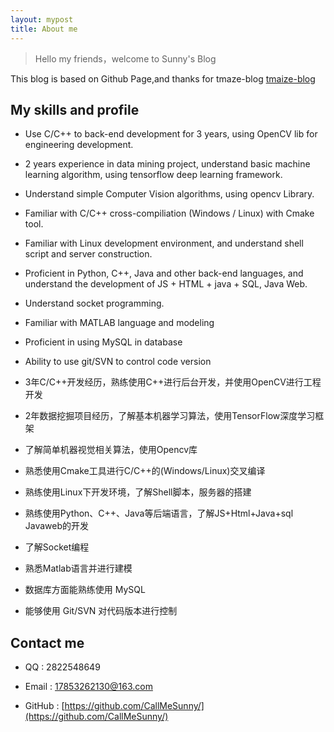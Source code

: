 ```yaml
---
layout: mypost
title: About me
---
```


> Hello my friends，welcome to Sunny's Blog

This blog is based on Github Page,and thanks for tmaze-blog [tmaize-blog](https://github.com/TMaize/tmaize-blog)

## My skills and profile

- Use C/C++ to back-end development for 3 years, using OpenCV lib for engineering development.

- 2 years experience in data mining project, understand basic machine learning algorithm, using tensorflow deep learning framework.

- Understand simple Computer Vision algorithms, using opencv Library.

- Familiar with C/C++ cross-compiliation (Windows / Linux) with Cmake tool.

- Familiar with Linux development environment, and understand shell script and server construction.

- Proficient in Python, C++, Java and other back-end languages, and understand the development of JS + HTML + java + SQL, Java Web.

- Understand socket programming.

- Familiar with MATLAB language and modeling

- Proficient in using MySQL in database

- Ability to use git/SVN to control code version

- 3年C/C++开发经历，熟练使用C++进行后台开发，并使用OpenCV进行工程开发

- 2年数据挖掘项目经历，了解基本机器学习算法，使用TensorFlow深度学习框架

- 了解简单机器视觉相关算法，使用Opencv库

- 熟悉使用Cmake工具进行C/C++的(Windows/Linux)交叉编译

- 熟练使用Linux下开发环境，了解Shell脚本，服务器的搭建

- 熟练使用Python、C++、Java等后端语言，了解JS+Html+Java+sql Javaweb的开发

- 了解Socket编程 

- 熟悉Matlab语言并进行建模

- 数据库方面能熟练使用 MySQL

- 能够使用 Git/SVN 对代码版本进行控制

## Contact me

- QQ : 2822548649

- Email : 17853262130@163.com

- GitHub : [https://github.com/CallMeSunny/](https://github.com/CallMeSunny/)
